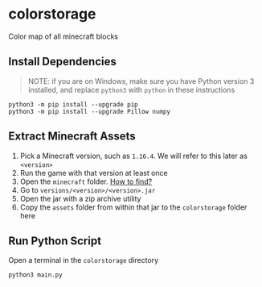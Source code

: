 # colorstorage
Color map of all minecraft blocks

## Install Dependencies
> NOTE: if you are on Windows, make sure you have Python version 3 installed, and replace `python3` with `python` in these instructions

```
python3 -m pip install --upgrade pip
python3 -m pip install --upgrade Pillow numpy
```

## Extract Minecraft Assets
1. Pick a Minecraft version, such as `1.16.4`. We will refer to this later as `<version>`
2. Run the game with that version at least once
3. Open the `minecraft` folder. [How to find?](https://help.minecraft.net/hc/en-us/articles/360035131551-Where-are-Minecraft-files-stored-)
4. Go to `versions/<version>/<version>.jar`
5. Open the jar with a zip archive utility
6. Copy the `assets` folder from within that jar to the `colorstorage` folder here

## Run Python Script
Open a terminal in the `colorstorage` directory
```
python3 main.py
```